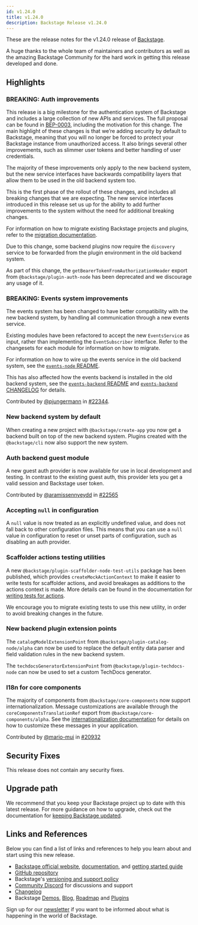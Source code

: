 ```yaml
---
id: v1.24.0
title: v1.24.0
description: Backstage Release v1.24.0
---
```


These are the release notes for the v1.24.0 release of [Backstage](https://backstage.io/).

A huge thanks to the whole team of maintainers and contributors as well as the amazing Backstage Community for the hard work in getting this release developed and done.

## Highlights

### BREAKING: Auth improvements

This release is a big milestone for the authentication system of Backstage and includes a large collection of new APIs and services. The full proposal can be found in [BEP-0003](https://github.com/backstage/backstage/blob/master/beps/0003-auth-architecture-evolution/README.md), including the motivation for this change. The main highlight of these changes is that we’re adding security by default to Backstage, meaning that you will no longer be forced to protect your Backstage instance from unauthorized access. It also brings several other improvements, such as slimmer user tokens and better handling of user credentials.

The majority of these improvements only apply to the new backend system, but the new service interfaces have backwards compatibility layers that allow them to be used in the old backend system too.

This is the first phase of the rollout of these changes, and includes all breaking changes that we are expecting. The new service interfaces introduced in this release set us up for the ability to add further improvements to the system without the need for additional breaking changes.

For information on how to migrate existing Backstage projects and plugins, refer to the [migration documentation](https://backstage.io/docs/upgrading/auth-service-migration).

Due to this change, some backend plugins now require the `discovery` service to be forwarded from the plugin environment in the old backend system.

As part of this change, the `getBearerTokenFromAuthorizationHeader` export from `@backstage/plugin-auth-node` has been deprecated and we discourage any usage of it.

### BREAKING: Events system improvements

The events system has been changed to have better compatibility with the new backend system, by handling all communication through a new events service.

Existing modules have been refactored to accept the new `EventsService` as input, rather than implementing the `EventSubscriber` interface. Refer to the changesets for each module for information on how to migrate.

For information on how to wire up the events service in the old backend system, see the [`events-node` README](https://github.com/backstage/backstage/tree/master/plugins/events-node#legacy-backend-system).

This has also affected how the events backend is installed in the old backend system, see the [`events-backend` README](https://github.com/backstage/backstage/tree/master/plugins/events-backend#legacy-backend-system) and [`events-backend` CHANGELOG](https://github.com/backstage/backstage/blob/master/plugins/events-backend/CHANGELOG.md#030) for details.

Contributed by [@pjungermann](https://github.com/pjungermann) in [#22344](https://github.com/backstage/backstage/pull/22344).

### New backend system by default

When creating a new project with `@backstage/create-app` you now get a backend built on top of the new backend system. Plugins created with the `@backstage/cli` now also support the new system.

### Auth backend guest module

A new guest auth provider is now available for use in local development and testing. In contrast to the existing guest auth, this provider lets you get a valid session and Backstage user token.

Contributed by [@aramissennyeydd](https://github.com/aramissennyeydd) in [#22565](https://github.com/backstage/backstage/pull/22565)

### Accepting `null` in configuration

A `null` value is now treated as an explicitly undefined value, and does not fall back to other configuration files. This means that you can use a `null` value in configuration to reset or unset parts of configuration, such as disabling an auth provider.

### Scaffolder actions testing utilities

A new `@backstage/plugin-scaffolder-node-test-utils` package has been published, which provides `createMockActionContext` to make it easier to write tests for scaffolder actions, and avoid breakages as additions to the actions context is made. More details can be found in the documentation for [writing tests for actions](https://backstage.io/docs/features/software-templates/writing-tests-for-actions).

We encourage you to migrate existing tests to use this new utility, in order to avoid breaking changes in the future.

### New backend plugin extension points

The `catalogModelExtensionPoint` from `@backstage/plugin-catalog-node/alpha` can now be used to replace the default entity data parser and field validation rules in the new backend system.

The `techdocsGeneratorExtensionPoint` from `@backstage/plugin-techdocs-node` can now be used to set a custom TechDocs generator.

### I18n for core components

The majority of components from `@backstage/core-components` now support internationalization. Message customizations are available through the `coreComponentsTranslationRef` export from `@backstage/core-components/alpha`. See the [internationalization documentation](https://backstage.io/docs/plugins/internationalization/#for-an-application-developer-overwrite-plugin-messages) for details on how to customize these messages in your application.

Contributed by [@mario-mui](https://github.com/mario-mui) in [#20932](https://github.com/backstage/backstage/pull/20932)

## Security Fixes

This release does not contain any security fixes.

## Upgrade path

We recommend that you keep your Backstage project up to date with this latest release. For more guidance on how to upgrade, check out the documentation for [keeping Backstage updated](https://backstage.io/docs/getting-started/keeping-backstage-updated).

## Links and References

Below you can find a list of links and references to help you learn about and start using this new release.

- [Backstage official website](https://backstage.io/), [documentation](https://backstage.io/docs/), and [getting started guide](https://backstage.io/docs/getting-started/)
- [GitHub repository](https://github.com/backstage/backstage)
- Backstage's [versioning and support policy](https://backstage.io/docs/overview/versioning-policy)
- [Community Discord](https://discord.gg/backstage-687207715902193673) for discussions and support
- [Changelog](https://github.com/backstage/backstage/tree/master/docs/releases/v1.24.0-changelog.md)
- Backstage [Demos](https://backstage.io/demos), [Blog](https://backstage.io/blog), [Roadmap](https://backstage.io/docs/overview/roadmap) and [Plugins](https://backstage.io/plugins)

Sign up for our [newsletter](https://info.backstage.spotify.com/newsletter_subscribe) if you want to be informed about what is happening in the world of Backstage.
